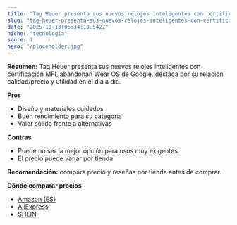 ```yaml
---
title: "Tag Heuer presenta sus nuevos relojes inteligentes con certificación MFI, abandonan Wear OS de Google."
slug: "tag-heuer-presenta-sus-nuevos-relojes-inteligentes-con-certificacion-mfi-abandon"
date: "2025-10-13T06:34:10.542Z"
niche: "tecnologia"
score: 1
hero: "/placeholder.jpg"
---
```


**Resumen:** Tag Heuer presenta sus nuevos relojes inteligentes con certificación MFI, abandonan Wear OS de Google. destaca por su relación calidad/precio y utilidad en el día a día.

**Pros**
- Diseño y materiales cuidados
- Buen rendimiento para su categoría
- Valor sólido frente a alternativas

**Contras**
- Puede no ser la mejor opción para usos muy exigentes
- El precio puede variar por tienda

**Recomendación:** compara precio y reseñas por tienda antes de comprar.

**Dónde comparar precios**
- [Amazon (ES)](https://www.amazon.es/s?k=Tag%20Heuer%20presenta%20sus%20nuevos%20relojes%20inteligentes%20con%20certificaci%C3%B3n%20MFI%2C%20abandonan%20Wear%20OS%20de%20Google.&tag=teknovashop25-21)
- [AliExpress](https://www.aliexpress.com/wholesale?SearchText=Tag%20Heuer%20presenta%20sus%20nuevos%20relojes%20inteligentes%20con%20certificaci%C3%B3n%20MFI%2C%20abandonan%20Wear%20OS%20de%20Google.)
- [SHEIN](https://www.shein.com/pdsearch/Tag%20Heuer%20presenta%20sus%20nuevos%20relojes%20inteligentes%20con%20certificaci%C3%B3n%20MFI%2C%20abandonan%20Wear%20OS%20de%20Google.)